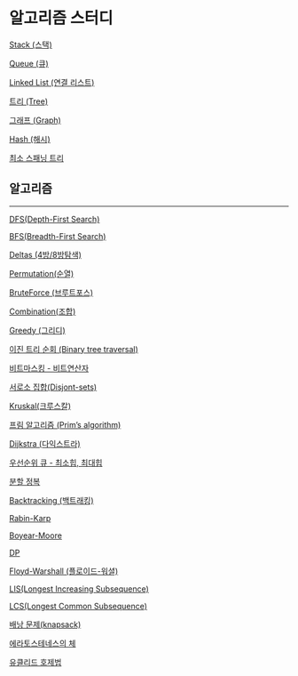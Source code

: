 # 알고리즘 스터디

[Stack (스택)](%E1%84%8B%E1%85%A1%E1%86%AF%E1%84%80%E1%85%A9%E1%84%85%E1%85%B5%E1%84%8C%E1%85%B3%E1%86%B7%20%E1%84%89%E1%85%B3%E1%84%90%E1%85%A5%E1%84%83%E1%85%B5%202f5e592e422147aeabd1328116000a5e/Stack%20(%E1%84%89%E1%85%B3%E1%84%90%E1%85%A2%E1%86%A8)%20154a39ece57d4458a59b61ecd038d7db.md)

[Queue (큐)](%E1%84%8B%E1%85%A1%E1%86%AF%E1%84%80%E1%85%A9%E1%84%85%E1%85%B5%E1%84%8C%E1%85%B3%E1%86%B7%20%E1%84%89%E1%85%B3%E1%84%90%E1%85%A5%E1%84%83%E1%85%B5%202f5e592e422147aeabd1328116000a5e/Queue%20(%E1%84%8F%E1%85%B2)%20094bef77520f44839896876f1a420336.md)

[Linked List (연결 리스트)](%E1%84%8B%E1%85%A1%E1%86%AF%E1%84%80%E1%85%A9%E1%84%85%E1%85%B5%E1%84%8C%E1%85%B3%E1%86%B7%20%E1%84%89%E1%85%B3%E1%84%90%E1%85%A5%E1%84%83%E1%85%B5%202f5e592e422147aeabd1328116000a5e/Linked%20List%20(%E1%84%8B%E1%85%A7%E1%86%AB%E1%84%80%E1%85%A7%E1%86%AF%20%E1%84%85%E1%85%B5%E1%84%89%E1%85%B3%E1%84%90%E1%85%B3)%20633286bc6fea44f3a7bebc158a23cf43.md)

[트리 (Tree)](%E1%84%8B%E1%85%A1%E1%86%AF%E1%84%80%E1%85%A9%E1%84%85%E1%85%B5%E1%84%8C%E1%85%B3%E1%86%B7%20%E1%84%89%E1%85%B3%E1%84%90%E1%85%A5%E1%84%83%E1%85%B5%202f5e592e422147aeabd1328116000a5e/%E1%84%90%E1%85%B3%E1%84%85%E1%85%B5%20(Tree)%20bcc3c8f57eac416cb038c192ccc79f2a.md)

[그래프 (Graph)](%E1%84%8B%E1%85%A1%E1%86%AF%E1%84%80%E1%85%A9%E1%84%85%E1%85%B5%E1%84%8C%E1%85%B3%E1%86%B7%20%E1%84%89%E1%85%B3%E1%84%90%E1%85%A5%E1%84%83%E1%85%B5%202f5e592e422147aeabd1328116000a5e/%E1%84%80%E1%85%B3%E1%84%85%E1%85%A2%E1%84%91%E1%85%B3%20(Graph)%2008874735f84d41ac9f98fa379655891e.md)

[Hash (해시)](%E1%84%8B%E1%85%A1%E1%86%AF%E1%84%80%E1%85%A9%E1%84%85%E1%85%B5%E1%84%8C%E1%85%B3%E1%86%B7%20%E1%84%89%E1%85%B3%E1%84%90%E1%85%A5%E1%84%83%E1%85%B5%202f5e592e422147aeabd1328116000a5e/Hash%20(%E1%84%92%E1%85%A2%E1%84%89%E1%85%B5)%204cec0fb498eb49d5a11bd40ef586b1d5.md)

[최소 스패닝 트리](%E1%84%8B%E1%85%A1%E1%86%AF%E1%84%80%E1%85%A9%E1%84%85%E1%85%B5%E1%84%8C%E1%85%B3%E1%86%B7%20%E1%84%89%E1%85%B3%E1%84%90%E1%85%A5%E1%84%83%E1%85%B5%202f5e592e422147aeabd1328116000a5e/%E1%84%8E%E1%85%AC%E1%84%89%E1%85%A9%20%E1%84%89%E1%85%B3%E1%84%91%E1%85%A2%E1%84%82%E1%85%B5%E1%86%BC%20%E1%84%90%E1%85%B3%E1%84%85%E1%85%B5%20da8d45e9b4af46db84ba95b99041efc7.md)

## 알고리즘

---

[DFS(Depth-First Search)](%E1%84%8B%E1%85%A1%E1%86%AF%E1%84%80%E1%85%A9%E1%84%85%E1%85%B5%E1%84%8C%E1%85%B3%E1%86%B7%20%E1%84%89%E1%85%B3%E1%84%90%E1%85%A5%E1%84%83%E1%85%B5%202f5e592e422147aeabd1328116000a5e/DFS(Depth-First%20Search)%206fa7474e33ed4147822be68fe287b694.md)

[BFS(Breadth-First Search)](%E1%84%8B%E1%85%A1%E1%86%AF%E1%84%80%E1%85%A9%E1%84%85%E1%85%B5%E1%84%8C%E1%85%B3%E1%86%B7%20%E1%84%89%E1%85%B3%E1%84%90%E1%85%A5%E1%84%83%E1%85%B5%202f5e592e422147aeabd1328116000a5e/BFS(Breadth-First%20Search)%2034045a5f03284a90b4d61f2f70c40c09.md)

[Deltas (4방/8방탐색)](%E1%84%8B%E1%85%A1%E1%86%AF%E1%84%80%E1%85%A9%E1%84%85%E1%85%B5%E1%84%8C%E1%85%B3%E1%86%B7%20%E1%84%89%E1%85%B3%E1%84%90%E1%85%A5%E1%84%83%E1%85%B5%202f5e592e422147aeabd1328116000a5e/Deltas%20(4%E1%84%87%E1%85%A1%E1%86%BC%208%E1%84%87%E1%85%A1%E1%86%BC%E1%84%90%E1%85%A1%E1%86%B7%E1%84%89%E1%85%A2%E1%86%A8)%20180da7fc56824978a5fda1206152371f.md)

[Permutation(순열)](%E1%84%8B%E1%85%A1%E1%86%AF%E1%84%80%E1%85%A9%E1%84%85%E1%85%B5%E1%84%8C%E1%85%B3%E1%86%B7%20%E1%84%89%E1%85%B3%E1%84%90%E1%85%A5%E1%84%83%E1%85%B5%202f5e592e422147aeabd1328116000a5e/Permutation(%E1%84%89%E1%85%AE%E1%86%AB%E1%84%8B%E1%85%A7%E1%86%AF)%2050d433ec79c144d9b93cebf87824a072.md)

[BruteForce (브루트포스)](%E1%84%8B%E1%85%A1%E1%86%AF%E1%84%80%E1%85%A9%E1%84%85%E1%85%B5%E1%84%8C%E1%85%B3%E1%86%B7%20%E1%84%89%E1%85%B3%E1%84%90%E1%85%A5%E1%84%83%E1%85%B5%202f5e592e422147aeabd1328116000a5e/BruteForce%20(%E1%84%87%E1%85%B3%E1%84%85%E1%85%AE%E1%84%90%E1%85%B3%E1%84%91%E1%85%A9%E1%84%89%E1%85%B3)%20ca573721fb0b42029f8c5c0798abb781.md)

[Combination(조합)](%E1%84%8B%E1%85%A1%E1%86%AF%E1%84%80%E1%85%A9%E1%84%85%E1%85%B5%E1%84%8C%E1%85%B3%E1%86%B7%20%E1%84%89%E1%85%B3%E1%84%90%E1%85%A5%E1%84%83%E1%85%B5%202f5e592e422147aeabd1328116000a5e/Combination(%E1%84%8C%E1%85%A9%E1%84%92%E1%85%A1%E1%86%B8)%20d3ec1f7c3e5b4c6a9c7db6a28a0001d6.md)

[Greedy (그리디)](%E1%84%8B%E1%85%A1%E1%86%AF%E1%84%80%E1%85%A9%E1%84%85%E1%85%B5%E1%84%8C%E1%85%B3%E1%86%B7%20%E1%84%89%E1%85%B3%E1%84%90%E1%85%A5%E1%84%83%E1%85%B5%202f5e592e422147aeabd1328116000a5e/Greedy%20(%E1%84%80%E1%85%B3%E1%84%85%E1%85%B5%E1%84%83%E1%85%B5)%2029a51cc3c57e4474842a81e1b55dfb63.md)

[이진 트리 순회 (Binary tree traversal)](%E1%84%8B%E1%85%A1%E1%86%AF%E1%84%80%E1%85%A9%E1%84%85%E1%85%B5%E1%84%8C%E1%85%B3%E1%86%B7%20%E1%84%89%E1%85%B3%E1%84%90%E1%85%A5%E1%84%83%E1%85%B5%202f5e592e422147aeabd1328116000a5e/%E1%84%8B%E1%85%B5%E1%84%8C%E1%85%B5%E1%86%AB%20%E1%84%90%E1%85%B3%E1%84%85%E1%85%B5%20%E1%84%89%E1%85%AE%E1%86%AB%E1%84%92%E1%85%AC%20(Binary%20tree%20traversal)%20c950fa346f7a4a88855884e7ec1ffe20.md)

[비트마스킹 - 비트연산자](%E1%84%8B%E1%85%A1%E1%86%AF%E1%84%80%E1%85%A9%E1%84%85%E1%85%B5%E1%84%8C%E1%85%B3%E1%86%B7%20%E1%84%89%E1%85%B3%E1%84%90%E1%85%A5%E1%84%83%E1%85%B5%202f5e592e422147aeabd1328116000a5e/%E1%84%87%E1%85%B5%E1%84%90%E1%85%B3%E1%84%86%E1%85%A1%E1%84%89%E1%85%B3%E1%84%8F%E1%85%B5%E1%86%BC%20-%20%E1%84%87%E1%85%B5%E1%84%90%E1%85%B3%E1%84%8B%E1%85%A7%E1%86%AB%E1%84%89%E1%85%A1%E1%86%AB%E1%84%8C%E1%85%A1%209f690c9680b345a687ee250965ecc73b.md)

[서로소 집합(Disjont-sets)](%E1%84%8B%E1%85%A1%E1%86%AF%E1%84%80%E1%85%A9%E1%84%85%E1%85%B5%E1%84%8C%E1%85%B3%E1%86%B7%20%E1%84%89%E1%85%B3%E1%84%90%E1%85%A5%E1%84%83%E1%85%B5%202f5e592e422147aeabd1328116000a5e/%E1%84%89%E1%85%A5%E1%84%85%E1%85%A9%E1%84%89%E1%85%A9%20%E1%84%8C%E1%85%B5%E1%86%B8%E1%84%92%E1%85%A1%E1%86%B8(Disjont-sets)%200e0d09d9ef0c4691a6f7363cb2dd2de9.md)

[Kruskal(크루스칼)](%E1%84%8B%E1%85%A1%E1%86%AF%E1%84%80%E1%85%A9%E1%84%85%E1%85%B5%E1%84%8C%E1%85%B3%E1%86%B7%20%E1%84%89%E1%85%B3%E1%84%90%E1%85%A5%E1%84%83%E1%85%B5%202f5e592e422147aeabd1328116000a5e/Kruskal(%E1%84%8F%E1%85%B3%E1%84%85%E1%85%AE%E1%84%89%E1%85%B3%E1%84%8F%E1%85%A1%E1%86%AF)%207837ee0ca53140459385030313057086.md)

[프림 알고리즘 (Prim’s algorithm)](%E1%84%8B%E1%85%A1%E1%86%AF%E1%84%80%E1%85%A9%E1%84%85%E1%85%B5%E1%84%8C%E1%85%B3%E1%86%B7%20%E1%84%89%E1%85%B3%E1%84%90%E1%85%A5%E1%84%83%E1%85%B5%202f5e592e422147aeabd1328116000a5e/%E1%84%91%E1%85%B3%E1%84%85%E1%85%B5%E1%86%B7%20%E1%84%8B%E1%85%A1%E1%86%AF%E1%84%80%E1%85%A9%E1%84%85%E1%85%B5%E1%84%8C%E1%85%B3%E1%86%B7%20(Prim%E2%80%99s%20algorithm)%2010ec5417ff2c497f848310e8b1edff04.md)

[Dijkstra (다익스트라)](%E1%84%8B%E1%85%A1%E1%86%AF%E1%84%80%E1%85%A9%E1%84%85%E1%85%B5%E1%84%8C%E1%85%B3%E1%86%B7%20%E1%84%89%E1%85%B3%E1%84%90%E1%85%A5%E1%84%83%E1%85%B5%202f5e592e422147aeabd1328116000a5e/Dijkstra%20(%E1%84%83%E1%85%A1%E1%84%8B%E1%85%B5%E1%86%A8%E1%84%89%E1%85%B3%E1%84%90%E1%85%B3%E1%84%85%E1%85%A1)%20de1bd1043c234754b2fd4e6ddca42492.md)

[우선순위 큐 - 최소힙, 최대힙](%E1%84%8B%E1%85%A1%E1%86%AF%E1%84%80%E1%85%A9%E1%84%85%E1%85%B5%E1%84%8C%E1%85%B3%E1%86%B7%20%E1%84%89%E1%85%B3%E1%84%90%E1%85%A5%E1%84%83%E1%85%B5%202f5e592e422147aeabd1328116000a5e/%E1%84%8B%E1%85%AE%E1%84%89%E1%85%A5%E1%86%AB%E1%84%89%E1%85%AE%E1%86%AB%E1%84%8B%E1%85%B1%20%E1%84%8F%E1%85%B2%20-%20%E1%84%8E%E1%85%AC%E1%84%89%E1%85%A9%E1%84%92%E1%85%B5%E1%86%B8,%20%E1%84%8E%E1%85%AC%E1%84%83%E1%85%A2%E1%84%92%E1%85%B5%E1%86%B8%202140bbec125349d885066f90e5525604.md)

[분할 정복](%E1%84%8B%E1%85%A1%E1%86%AF%E1%84%80%E1%85%A9%E1%84%85%E1%85%B5%E1%84%8C%E1%85%B3%E1%86%B7%20%E1%84%89%E1%85%B3%E1%84%90%E1%85%A5%E1%84%83%E1%85%B5%202f5e592e422147aeabd1328116000a5e/%E1%84%87%E1%85%AE%E1%86%AB%E1%84%92%E1%85%A1%E1%86%AF%20%E1%84%8C%E1%85%A5%E1%86%BC%E1%84%87%E1%85%A9%E1%86%A8%209fc2d5ec34684643a245e0c68921d36e.md)

[Backtracking (백트래킹)](%E1%84%8B%E1%85%A1%E1%86%AF%E1%84%80%E1%85%A9%E1%84%85%E1%85%B5%E1%84%8C%E1%85%B3%E1%86%B7%20%E1%84%89%E1%85%B3%E1%84%90%E1%85%A5%E1%84%83%E1%85%B5%202f5e592e422147aeabd1328116000a5e/Backtracking%20(%E1%84%87%E1%85%A2%E1%86%A8%E1%84%90%E1%85%B3%E1%84%85%E1%85%A2%E1%84%8F%E1%85%B5%E1%86%BC)%200873e62b43974706a841cde9323cb3d0.md)

[Rabin-Karp](%E1%84%8B%E1%85%A1%E1%86%AF%E1%84%80%E1%85%A9%E1%84%85%E1%85%B5%E1%84%8C%E1%85%B3%E1%86%B7%20%E1%84%89%E1%85%B3%E1%84%90%E1%85%A5%E1%84%83%E1%85%B5%202f5e592e422147aeabd1328116000a5e/Rabin-Karp%2091e60701dc784cb7941fd879a95ae3eb.md)

[Boyear-Moore](%E1%84%8B%E1%85%A1%E1%86%AF%E1%84%80%E1%85%A9%E1%84%85%E1%85%B5%E1%84%8C%E1%85%B3%E1%86%B7%20%E1%84%89%E1%85%B3%E1%84%90%E1%85%A5%E1%84%83%E1%85%B5%202f5e592e422147aeabd1328116000a5e/Boyear-Moore%20f46c5a33a1c44f2abd47af33b258e109.md)

[DP](%E1%84%8B%E1%85%A1%E1%86%AF%E1%84%80%E1%85%A9%E1%84%85%E1%85%B5%E1%84%8C%E1%85%B3%E1%86%B7%20%E1%84%89%E1%85%B3%E1%84%90%E1%85%A5%E1%84%83%E1%85%B5%202f5e592e422147aeabd1328116000a5e/DP%2084b528bc0e394ce48d6927ba5e722805.md)

[Floyd-Warshall (플로이드-워셜)](%E1%84%8B%E1%85%A1%E1%86%AF%E1%84%80%E1%85%A9%E1%84%85%E1%85%B5%E1%84%8C%E1%85%B3%E1%86%B7%20%E1%84%89%E1%85%B3%E1%84%90%E1%85%A5%E1%84%83%E1%85%B5%202f5e592e422147aeabd1328116000a5e/Floyd-Warshall%20(%E1%84%91%E1%85%B3%E1%86%AF%E1%84%85%E1%85%A9%E1%84%8B%E1%85%B5%E1%84%83%E1%85%B3-%E1%84%8B%E1%85%AF%E1%84%89%E1%85%A7%E1%86%AF)%20e748c70450f44192b105244730084855.md)

[LIS(Longest Increasing Subsequence)](%E1%84%8B%E1%85%A1%E1%86%AF%E1%84%80%E1%85%A9%E1%84%85%E1%85%B5%E1%84%8C%E1%85%B3%E1%86%B7%20%E1%84%89%E1%85%B3%E1%84%90%E1%85%A5%E1%84%83%E1%85%B5%202f5e592e422147aeabd1328116000a5e/LIS(Longest%20Increasing%20Subsequence)%200e1aa1353051455f99590a200be87a07.md)

[LCS(Longest Common Subsequence)](%E1%84%8B%E1%85%A1%E1%86%AF%E1%84%80%E1%85%A9%E1%84%85%E1%85%B5%E1%84%8C%E1%85%B3%E1%86%B7%20%E1%84%89%E1%85%B3%E1%84%90%E1%85%A5%E1%84%83%E1%85%B5%202f5e592e422147aeabd1328116000a5e/LCS(Longest%20Common%20Subsequence)%200de1da2ef11648a7a3cb12d0c5170157.md)

[배낭 문제(knapsack)](%E1%84%8B%E1%85%A1%E1%86%AF%E1%84%80%E1%85%A9%E1%84%85%E1%85%B5%E1%84%8C%E1%85%B3%E1%86%B7%20%E1%84%89%E1%85%B3%E1%84%90%E1%85%A5%E1%84%83%E1%85%B5%202f5e592e422147aeabd1328116000a5e/%E1%84%87%E1%85%A2%E1%84%82%E1%85%A1%E1%86%BC%20%E1%84%86%E1%85%AE%E1%86%AB%E1%84%8C%E1%85%A6(knapsack)%209f9c9c0d179f44519c939aad5cc783ca.md)

[에라토스테네스의 체](%E1%84%8B%E1%85%A1%E1%86%AF%E1%84%80%E1%85%A9%E1%84%85%E1%85%B5%E1%84%8C%E1%85%B3%E1%86%B7%20%E1%84%89%E1%85%B3%E1%84%90%E1%85%A5%E1%84%83%E1%85%B5%202f5e592e422147aeabd1328116000a5e/%E1%84%8B%E1%85%A6%E1%84%85%E1%85%A1%E1%84%90%E1%85%A9%E1%84%89%E1%85%B3%E1%84%90%E1%85%A6%E1%84%82%E1%85%A6%E1%84%89%E1%85%B3%E1%84%8B%E1%85%B4%20%E1%84%8E%E1%85%A6%20141a2c2ec6cd41b689705b4b5b5e82fb.md)

[유클리드 호제법](%E1%84%8B%E1%85%A1%E1%86%AF%E1%84%80%E1%85%A9%E1%84%85%E1%85%B5%E1%84%8C%E1%85%B3%E1%86%B7%20%E1%84%89%E1%85%B3%E1%84%90%E1%85%A5%E1%84%83%E1%85%B5%202f5e592e422147aeabd1328116000a5e/%E1%84%8B%E1%85%B2%E1%84%8F%E1%85%B3%E1%86%AF%E1%84%85%E1%85%B5%E1%84%83%E1%85%B3%20%E1%84%92%E1%85%A9%E1%84%8C%E1%85%A6%E1%84%87%E1%85%A5%E1%86%B8%2035c7ca02cb62411f917af87392b72f8a.md)
